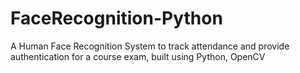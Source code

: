 # FaceRecognition-Python
A Human Face Recognition System to track attendance and provide authentication for a course exam, built using Python, OpenCV

